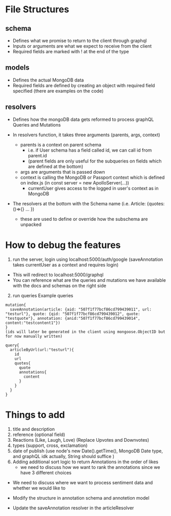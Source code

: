 # File Structures
## schema
  * Defines what we promise to return to the client through graphql
  * Inputs or arguments are what we expect to receive from the client
  * Required fields are marked with ! at the end of the type

## models
  * Defines the actual MongoDB data
  * Required fields are defined by creating an object with required field specified (there are examples on the code)

## resolvers
  * Defines how the mongoDB data gets reformed to process graphQL Queries and Mutations
  * In resolvers function, it takes three arguments (parents, args, context)
    * parents is a context on parent schema
       * i.e. if User schema has a field called id, we can call id from parent.id
       * (parent fields are only useful for the subqueries on fields which are defined at the bottom)
    * args are arguments that is passed down
    * context is calling the MongoDB or Passport context which is defined on index.js (in const server = new ApolloServer(...))
       * currentUser gives access to the logged in user's context as in MongoDB

  * The resolvers at the bottom with the Schema name (i.e. Article: {quotes: ()=>{} ... })
    * these are used to define or override how the subschema are unpacked

# How to debug the features
1. run the server, login using localhost:5000/auth/google (saveAnnotation takes currentUser as a context and requires login)
  * This will redirect to localhost:5000/graphql 
  * You can reference what are the queries and mutations we have available with the docs and schemas on the right side
2. run queries
Example queries
```
mutation{
  saveAnnotation(article: {aid: "507f1f77bcf86cd799439011", url: "testurl"}, quote: {qid: "507f1f77bcf86cd799439012", quote: "testquote"}, annotation: {anid:"507f1f77bcf86cd799439014", content:"testcontent1"})
}
(ids will later be generated in the client using mongoose.ObjectID but for now manually written)

query{
  articleByUrl(url:"testurl"){
    id
    url
    quotes{
      quote
      annotations{
        content
      }
    }
  }
}
```


# Things to add
1. title and description
1. reference (optional field)
1. Reactions (Like, Laugh, Love) (Replace Upvotes and Downvotes)
1. types (support, cross, exclamation)
1. date of publish (use node's new Date().getTime(), MongoDB Date type, and graphQL idk actually, String should suffice )
1. Adding additional sort logic to return Annotations in the order of likes
    * we need to discuss how we want to rank the annotations since we have 3 different choices
* We need to discuss where we want to process sentiment data and whether we would like to 

* Modify the structure in annotation schema and annotetion model
* Update the saveAnnotation resolver in the articleResolver